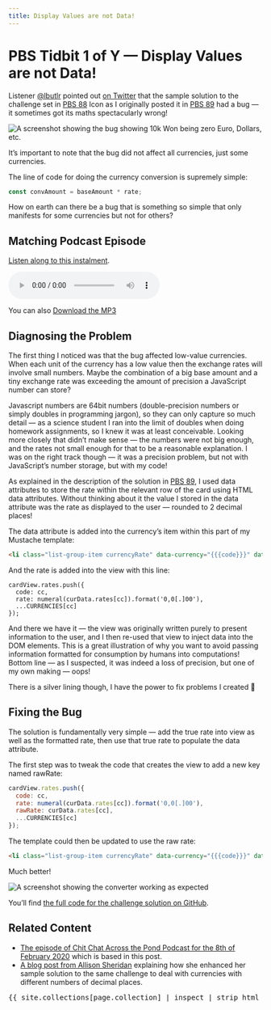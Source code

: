 ```yaml
---
title: Display Values are not Data!
---
```

# PBS Tidbit 1 of Y — Display Values are not Data!

Listener [@lbutlr](https://twitter.com/lbutlr/) pointed out [on Twitter](https://twitter.com/lbutlr/status/1221867924589121536) that the sample solution to the challenge set in [PBS 88](./pbs88) Icon as I originally posted it in [PBS 89](./pbs89) had a bug — it sometimes got its maths spectacularly wrong!

![A screenshot showing the bug showing 10k Won being zero Euro, Dollars, etc.](assets/tidbits1/screenshot-1-broken.jpg)

It’s important to note that the bug did not affect all currencies, just some currencies.

The line of code for doing the currency conversion is supremely simple:

```js
const convAmount = baseAmount * rate;
```

How on earth can there be a bug that is something so simple that only manifests for some currencies but not for others?

## Matching Podcast Episode

[Listen along to this instalment](https://www.podfeet.com/blog/2020/02/pbs-tb-1/).

<audio controls src="https://media.blubrry.com/nosillacast/traffic.libsyn.com/nosillacast/CCATP_2020_02_08-TB1.mp3?autoplay=0&loop=0&controls=1">Your browser does not support HTML 5 audio 🙁</audio>

You can also <a href="https://media.blubrry.com/nosillacast/traffic.libsyn.com/nosillacast/CCATP_2020_02_08-TB1.mp3" >Download the MP3</a>

## Diagnosing the Problem

The first thing I noticed was that the bug affected low-value currencies. When each unit of the currency has a low value then the exchange rates will involve small numbers. Maybe the combination of a big base amount and a tiny exchange rate was exceeding the amount of precision a JavaScript number can store?

Javascript numbers are 64bit numbers (double-precision numbers or simply doubles in programming jargon), so they can only capture so much detail — as a science student I ran into the limit of doubles when doing homework assignments, so I knew it was at least conceivable. Looking more closely that didn’t make sense — the numbers were not big enough, and the rates not small enough for that to be a reasonable explanation.
I was on the right track though — it was a precision problem, but not with JavaScript’s number storage, but with my code!

As explained in the description of the solution in [PBS 89](./pbs89), I used data attributes to store the rate within the relevant row of the card using HTML data attributes. Without thinking about it the value I stored in the data attribute was the rate as displayed to the user — rounded to 2 decimal places!

The data attribute is added into the currency’s item within this part of my Mustache template:

<!-- {% raw %} -->
```html
<li class="list-group-item currencyRate" data-currency="{{{code}}}" data-rate="{{{rate}}}">
```
<!-- {% endraw %} -->

And the rate is added into the view with this line:

```
cardView.rates.push({
  code: cc,
  rate: numeral(curData.rates[cc]).format('0,0[.]00'),
  ...CURRENCIES[cc]
});
```

And there we have it — the view was originally written purely to present information to the user, and I then re-used that view to inject data into the DOM elements. This is a great illustration of why you want to avoid passing information formatted for consumption by humans into computations!
Bottom line — as I suspected, it was indeed a loss of precision, but one of my own making — oops!

There is a silver lining though, I have the power to fix problems I created 🙂

## Fixing the Bug

The solution is fundamentally very simple — add the true rate into view as well as the formatted rate, then use that true rate to populate the data attribute.

The first step was to tweak the code that creates the view to add a new key named rawRate:

```js
cardView.rates.push({
  code: cc,
  rate: numeral(curData.rates[cc]).format('0,0[.]00'),
  rawRate: curData.rates[cc],
  ...CURRENCIES[cc]
});
```

The template could then be updated to use the raw rate:

<!-- {% raw %} -->
```html
<li class="list-group-item currencyRate" data-currency="{{{code}}}" data-rate="{{{rawRate}}}">
```
<!-- {% endraw %} -->

Much better!

![A screenshot showing the converter working as expected](assets/tidbits1/screenshot-2-fixed.png)

You’ll find [the full code for the challenge solution on GitHub](https://github.com/bartificer/programming-by-stealth/blob/master/instalmentResources/pbs89/pbs88-challengeSolution/index.html).

## Related Content

* [The episode of Chit Chat Across the Pond Podcast for the 8th of February 2020](https://www.podfeet.com/blog/2020/02/pbs-tb-1/) which is based in this post.
* [A blog post from Allison Sheridan](https://www.podfeet.com/blog/2020/02/when-currency-rate-decimals-go-wrong/) explaining how she enhanced her sample solution to the same challenge to deal with currencies with different numbers of decimal places.

<pre>
{{ site.collections[page.collection] | inspect | strip_html | strip }}
</pre>
